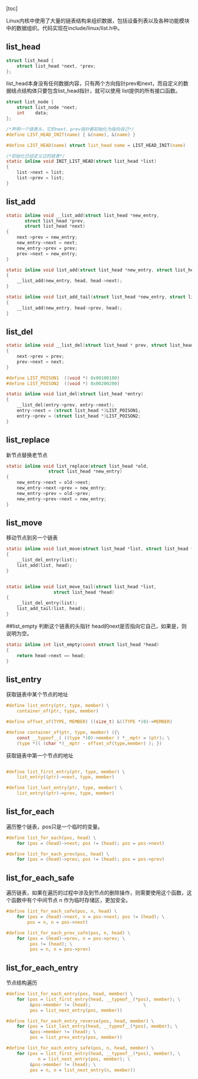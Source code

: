 
[toc]


Linux内核中使用了大量的链表结构来组织数据，包括设备列表以及各种功能模块中的数据组织。代码实现在include/linux/list.h中。


## list_head

```c
struct list_head {
	struct list_head *next, *prev;
};
```
list_head本身没有任何数据内容，只有两个方向指针prev和next，而自定义的数据结点结构体只要包含list_head指针，就可以使用 list提供的所有接口函数。

```c
struct list_node {
    struct list_node *next;
    int    data;
};
```
```c
/*声明一个链表头，它的next、prev指针都初始化为指向自己*/
#define LIST_HEAD_INIT(name) { &(name), &(name) }

#define LIST_HEAD(name) struct list_head name = LIST_HEAD_INIT(name)

/*初始化已经定义过的链表*/
static inline void INIT_LIST_HEAD(struct list_head *list)
{
	list->next = list;
	list->prev = list;
}
```

## list_add
```c
static inline void __list_add(struct list_head *new_entry,
       struct list_head *prev,
       struct list_head *next)
{
	next->prev = new_entry;
	new_entry->next = next;
	new_entry->prev = prev;
	prev->next = new_entry;
}

static inline void list_add(struct list_head *new_entry, struct list_head *head)
{
	__list_add(new_entry, head, head->next);
}

static inline void list_add_tail(struct list_head *new_entry, struct list_head *head)
{
	__list_add(new_entry, head->prev, head);
}
```


## list_del
```c
static inline void __list_del(struct list_head * prev, struct list_head * next)
{
	next->prev = prev;
	prev->next = next;
}

#define LIST_POISON1  ((void *) 0x00100100)
#define LIST_POISON2  ((void *) 0x00200200)

static inline void list_del(struct list_head *entry)
{
	__list_del(entry->prev, entry->next);
	entry->next = (struct list_head *)LIST_POISON1;
	entry->prev = (struct list_head *)LIST_POISON2;
}
```


## list_replace

新节点替换老节点

```c
static inline void list_replace(struct list_head *old,
				struct list_head *new_entry)
{
	new_entry->next = old->next;
	new_entry->next->prev = new_entry;
	new_entry->prev = old->prev;
	new_entry->prev->next = new_entry;
}
```

## list_move

移动节点到另一个链表

```c
static inline void list_move(struct list_head *list, struct list_head *head)
{
	__list_del_entry(list);
	list_add(list, head);
}


static inline void list_move_tail(struct list_head *list,
				  struct list_head *head)
{
	__list_del_entry(list);
	list_add_tail(list, head);
}
```


##list_empty
判断这个链表的头指针 head的next是否指向它自己，如果是，则说明为空。

```c
static inline int list_empty(const struct list_head *head)
{
	return head->next == head;
}
```

## list_entry

获取链表中某个节点的地址
```c
#define list_entry(ptr, type, member) \
	container_of(ptr, type, member)

#define offset_of(TYPE, MEMBER) ((size_t) &((TYPE *)0)->MEMBER)

#define container_of(ptr, type, member) ({\
	const __typeof__( ((type *)0)->member ) *__mptr = (ptr); \
	(type *)( (char *)__mptr - offset_of(type,member) ); })
```

获取链表中第一个节点的地址
```c

#define list_first_entry(ptr, type, member) \
	list_entry((ptr)->next, type, member)

#define list_last_entry(ptr, type, member) \
	list_entry((ptr)->prev, type, member)
```



## list_for_each

遍历整个链表，pos只是一个临时的变量。
```c
#define list_for_each(pos, head) \
	for (pos = (head)->next; pos != (head); pos = pos->next)

#define list_for_each_prev(pos, head) \
	for (pos = (head)->prev; pos != (head); pos = pos->prev)
```

## list_for_each_safe

遍历链表，如果在遍历的过程中涉及到节点的删除操作，则需要使用这个函数，这个函数中有个中间节点 n 作为临时存储区，更加安全。
```c
#define list_for_each_safe(pos, n, head) \
	for (pos = (head)->next, n = pos->next; pos != (head); \
		pos = n, n = pos->next)

#define list_for_each_prev_safe(pos, n, head) \
	for (pos = (head)->prev, n = pos->prev; \
	     pos != (head); \
	     pos = n, n = pos->prev)
```


## list_for_each_entry

节点结构遍历

```c
#define list_for_each_entry(pos, head, member) \
	for (pos = list_first_entry(head, __typeof__(*pos), member); \
	     &pos->member != (head);					\
	     pos = list_next_entry(pos, member))

#define list_for_each_entry_reverse(pos, head, member) \
	for (pos = list_last_entry(head, __typeof__(*pos), member); \
	     &pos->member != (head); \
	     pos = list_prev_entry(pos, member))

#define list_for_each_entry_safe(pos, n, head, member) \
	for (pos = list_first_entry(head, __typeof__(*pos), member), \
			n = list_next_entry(pos, member); \
	     &pos->member != (head); \
	     pos = n, n = list_next_entry(n, member))
```